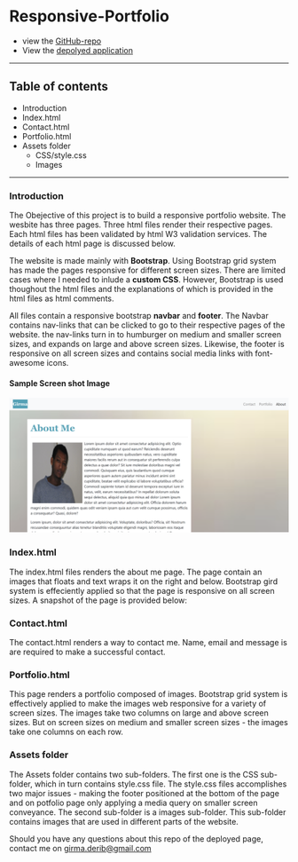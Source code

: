 # Responsive-Portfolio
* view the [GitHub-repo](https://github.com/girmaD/Responsive_Portfolio)
* View the [depolyed application](https://girmad.github.io/Responsive_Portfolio/index.html)
___
## Table of contents
* Introduction
* Index.html
* Contact.html
* Portfolio.html
* Assets folder
    * CSS/style.css
    * Images
______
### Introduction
The Obejective of this project is to build a responsive portfolio website. The wesbite has three pages. Three html files render their respective pages. Each html files has been validated by html W3 validation services. The details of each html page is discussed below.

The website is made mainly with **Bootstrap**. Using Bootstrap grid system has made the pages responsive for different screen sizes. There are limited cases where I needed to inlude a **custom CSS**. However, Bootstrap is used thoughout the html files and the explanations of which is provided in the html files as html comments.

All files contain a responsive bootstrap **navbar** and **footer**. The Navbar contains nav-links that can be clicked to go to their respective pages of the website. the nav-links turn in to humburger on medium and smaller screen sizes, and expands on large and above screen sizes. Likewise, the footer is responsive on all screen sizes and contains social media links with font-awesome icons.

#### Sample Screen shot Image
![Alt text](./assets/images/index.png)

### Index.html
The index.html files renders the about me page. The page contain an images that floats and text wraps it on the right and below. Bootstrap gird system is effeciently applied so that the page is responsive on all screen sizes. A snapshot of the page is provided below:

### Contact.html
The contact.html renders a way to contact me. Name, email and message is are required to make a successful contact.
### Portfolio.html
This page renders a portfolio composed of images. Bootstrap grid system is effectively applied to make the images web responsive for a variety of screen sizes. The images take two columns on large and above screen sizes. But on screen sizes on medium and smaller screen sizes - the images take one columns on each row.
### Assets folder
The Assets folder contains two sub-folders. The first one is the CSS sub-folder, which in turn contains style.css file. The style.css files accomplishes two major issues - making the footer positioned at the bottom of the page and on potfolio page only applying a media query on smaller screen conveyance. The second sub-folder is a images sub-folder. This sub-folder contains images that are used in different parts of the website.

Should you have any questions about this repo of the deployed page, contact me on [girma.derib@gmail.com](mailto:girma.derib@gmail.com)

